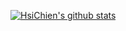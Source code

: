 [![HsiChien's github stats](https://github-readme-stats.vercel.app/api?username=hsichien&include_all_commits=true&show_icons=true&theme=blue-green)](https://1209.cf)
